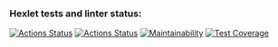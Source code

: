 ### Hexlet tests and linter status:
[![Actions Status](https://github.com/CfyRJ/python-project-50/workflows/hexlet-check/badge.svg)](https://github.com/CfyRJ/python-project-50/actions/workflows/hexlet-check.yml)
[![Actions Status](https://github.com/CfyRJ/python-project-50/actions/workflows/gendiff.yml/badge.svg?branch=main)](https://github.com/CfyRJ/python-project-50/actions/workflows/gendiff.yml)
[![Maintainability](https://api.codeclimate.com/v1/badges/d6ebd2ae6b18ae3fd68d/maintainability)](https://codeclimate.com/github/CfyRJ/python-project-50/maintainability)
[![Test Coverage](https://api.codeclimate.com/v1/badges/d6ebd2ae6b18ae3fd68d/test_coverage)](https://codeclimate.com/github/CfyRJ/python-project-50/test_coverage)